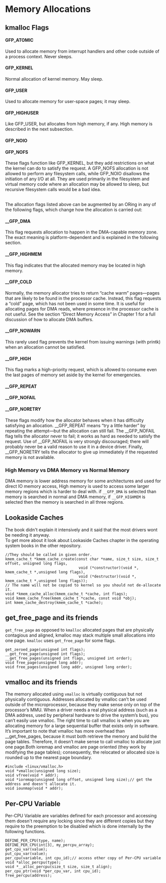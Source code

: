 # Memory Allocations
## kmalloc Flags
#### GFP_ATOMIC
Used to allocate memory from interrupt handlers and other code outside of a
process context. Never sleeps.
#### GFP_KERNEL
Normal allocation of kernel memory. May sleep.
#### GFP_USER
Used to allocate memory for user-space pages; it may sleep.
#### GFP_HIGHUSER
Like GFP_USER, but allocates from high memory, if any. High memory is
described in the next subsection.
#### GFP_NOIO
#### GFP_NOFS
These flags function like GFP_KERNEL, but they add restrictions on what the kernel can do to satisfy the request. A GFP_NOFS allocation is not allowed to perform any filesystem calls, while GFP_NOIO disallows the initiation of any I/O at all. They are used primarily in the filesystem and virtual memory code where an allocation
may be allowed to sleep, but recursive filesystem calls would be a bad idea.<br><br>

The allocation flags listed above can be augmented by an ORing in any of the following flags, which change how the allocation is carried out:
#### __GFP_DMA
This flag requests allocation to happen in the DMA-capable memory zone. The exact meaning is platform-dependent and is explained in the following section.
#### __GFP_HIGHMEM
This flag indicates that the allocated memory may be located in high memory.
#### __GFP_COLD
Normally, the memory allocator tries to return “cache warm” pages—pages that
are likely to be found in the processor cache. Instead, this flag requests a “cold”
page, which has not been used in some time. It is useful for allocating pages for
DMA reads, where presence in the processor cache is not useful. See the section
“Direct Memory Access” in Chapter 1 for a full discussion of how to allocate
DMA buffers.
#### __GFP_NOWARN
This rarely used flag prevents the kernel from issuing warnings (with printk) when an allocation cannot be satisfied.
#### __GFP_HIGH
This flag marks a high-priority request, which is allowed to consume even the last pages of memory set aside by the kernel for emergencies.
#### __GFP_REPEAT
#### __GFP_NOFAIL
#### __GFP_NORETRY
These flags modify how the allocator behaves when it has difficulty satisfying an allocation. __GFP_REPEAT means “try a little harder” by repeating the attempt—but the allocation can still fail. The __GFP_NOFAIL flag tells the allocator never to fail; it works as hard as needed to satisfy the request. Use of __GFP_NOFAIL is very strongly discouraged; there will probably never be a valid reason to use it in a device driver. Finally, __GFP_NORETRY tells the allocator to give up immediately if the requested memory is not available.

### High Memory vs DMA Memory vs Normal Memory
DMA memory is lower address memory for some architectures and used for direct IO memory access, High memory is used to access some larger memory regions which is harder to deal with.
if  `__GFP_DMA` is selected than memory is searched in normal and DMA memory, if `__GFP_HIGHMEM` is selected then the memory is searched in all three regions.
## Lookaside Caches
The book didn't explain it intensively and it said that the most drivers wont be needing it anyway.<br>
To get more about it look about Lookaside Caches chapter in the operating system books in the other repository.
```
//They should be called in given order.
kmem_cache_t *kmem_cache_create(const char *name, size_t size, size_t offset, unsigned long flags,
                                 void (*constructor)(void *, kmem_cache_t *,unsigned long flags),
                                 void (*destructor)(void *, kmem_cache_t *,unsigned long flags));
// The name will not be copied to kernel so you should not de-allocate it.
void *kmem_cache_alloc(kmem_cache_t *cache, int flags);
void kmem_cache_free(kmem_cache_t *cache, const void *obj);
int kmem_cache_destroy(kmem_cache_t *cache);
```
## get_free_page and its friends
`get_free_page` as opposed to `kmalloc` allocated pages that are physically contagious and aligned, kmalloc may stack multiple small allocations into one page. `kmalloc` uses `get_free_page` for some flags.
```
get_zeroed_page(unsigned int flags);
__get_free_page(unsigned int flags);
__get_free_pages(unsigned int flags, unsigned int order);
void free_page(unsigned long addr);
void free_pages(unsigned long addr, unsigned long order);
```
## vmalloc and its friends
The memory allocated using `vmalloc` is virtually contiguous but not physically contiguous. Addresses allocated by vmalloc can’t be used outside of the microprocessor, because they make sense only on top of the processor’s MMU. When a driver needs a real
physical address (such as a DMA address, used by peripheral hardware to drive the system’s bus), you can’t easily use vmalloc. The right time to call vmalloc is when you are allocating memory for a large sequential buffer that exists only in software.
It’s important to note that vmalloc has more overhead than __get_free_pages, because it must both retrieve the memory and build the page tables. Therefore, it doesn’t make sense to call vmalloc to allocate just one page.Both ioremap and vmalloc are page oriented (they work by modifying the page tables); consequently, the relocated or allocated size is rounded up to the nearest page boundary.
```
#include <linux/vmalloc.h>
void *vmalloc(unsigned long size);
void vfree(void * addr);
void *ioremap(unsigned long offset, unsigned long size);// get the address and doesn't allocate it.
void iounmap(void * addr);
```
## Per-CPU Variable
Per-CPU Variable are variables defined for each processor and accessing them doesn't require any locking since they are different copies but they require to the preemption to be disabled which is done internally by the following functions.
```
DEFINE_PER_CPU(type, name);
DEFINE_PER_CPU(int[3], my_percpu_array);
get_cpu_var(value);
put_cpu_var(value);
per_cpu(variable, int cpu_id);// access other copy of Per-CPU variable
void *alloc_percpu(type);
void *__alloc_percpu(size_t size, size_t align);
per_cpu_ptr(void *per_cpu_var, int cpu_id);
free_percpu(address);
```